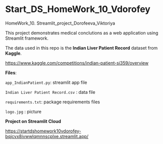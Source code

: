 # Start_DS_HomeWork_10_Vdorofey
 HomeWork_10. Streamlit_project_Dorofeeva_Viktoriya
 
This project demonstrates medical conclutions as a web application using Streamlit framework. 

The data used in this repo is the __Indian Liver Patient Record__ dataset from __Kaggle__.

https://www.kaggle.com/competitions/indian-patient-si359/overview

__Files__:

`app_IndianPatient.py`: streamlit app file

`Indian Liver Patient Record.csv` : data file 

`requirements.txt`: package requirements files

`logo.jpg` : picture

__Project on Streamlit Cloud__

https://startdshomework10vdorofey-bqjcvx8ivwwlqmnnscplxe.streamlit.app/
